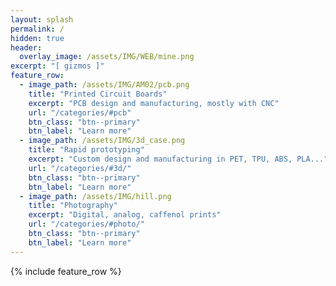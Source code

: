 ```yaml
---
layout: splash
permalink: /
hidden: true
header:
  overlay_image: /assets/IMG/WEB/mine.png
excerpt: "[ gizmos ]"
feature_row:
  - image_path: /assets/IMG/AM02/pcb.png
    title: "Printed Circuit Boards"
    excerpt: "PCB design and manufacturing, mostly with CNC"
    url: "/categories/#pcb"
    btn_class: "btn--primary"
    btn_label: "Learn more"
  - image_path: /assets/IMG/3d_case.png
    title: "Rapid prototyping"
    excerpt: "Custom design and manufacturing in PET, TPU, ABS, PLA..."
    url: "/categories/#3d/"
    btn_class: "btn--primary"
    btn_label: "Learn more"  
  - image_path: /assets/IMG/hill.png
    title: "Photography"
    excerpt: "Digital, analog, caffenol prints"
    url: "/categories/#photo/"
    btn_class: "btn--primary"
    btn_label: "Learn more"  
---
```


{% include feature_row %}